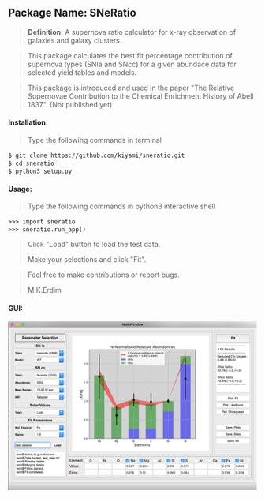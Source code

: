 ## Package Name: SNeRatio

> **Definition:** A supernova ratio calculator for x-ray observation of galaxies and galaxy clusters.

> This package calculates the best fit percentage contribution of supernova types (SNIa and SNcc) for a given abundace data for selected yield tables and models.

> This package is introduced and used in the paper "The Relative Supernovae Contribution to the Chemical Enrichment History of Abell 1837". (Not published yet)


#### Installation:

> Type the following commands in terminal
>
    $ git clone https://github.com/kiyami/sneratio.git
    $ cd sneratio
    $ python3 setup.py

#### Usage:

> Type the following commands in python3 interactive shell
>
    >>> import sneratio
    >>> sneratio.run_app()

> Click "Load" button to load the test data.
>
> Make your selections and click "Fit".



> Feel free to make contributions or report bugs.
>
> M.K.Erdim


#### GUI:

![GitHub Logo](/examples/gui.png)


